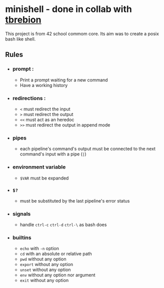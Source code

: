 # minishell - done in collab with [tbrebion](https://github.com/tbrebion)

This project is from 42 school commom core. Its aim was to create a posix bash like shell.

## Rules

- ### prompt :
  - Print a prompt waiting for a new command
  - Have a working history
 
- ### redirections :
  - `<` must redirect the input
  - `>` must redirect the output
  - `<<` must act as an heredoc
  - `>>` must redirect the output in append mode
  
- ### pipes
  - each pipeline's command's output must be connected to the next command's input with a pipe (`|`)
 
- ### environment variable
  - `$VAR` must be expanded
  
- ### `$?`
  - must be substituted by the last pipeline's error status
 
- ### signals
  - handle `ctrl-c` `ctrl-d` `ctrl-\` as bash does
 
- ### builtins
  - `echo` with `-n` option
  - `cd` with an absolute or relative path
  - `pwd` without any option
  - `export` without any option
  - `unset` without any option
  - `env` without any option nor argument
  - `exit` without any option
